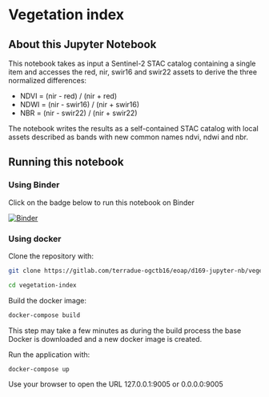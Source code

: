 # Vegetation index

## About this Jupyter Notebook

This notebook takes as input a Sentinel-2 STAC catalog containing a single item and accesses the red, nir, swir16 and swir22 assets to derive the three normalized differences:

- NDVI = (nir - red) / (nir + red)
- NDWI = (nir - swir16) / (nir + swir16)
- NBR = (nir - swir22) / (nir + swir22)

The notebook writes the results as a self-contained STAC catalog with local assets described as bands with new common names ndvi, ndwi and nbr.

## Running this notebook

### Using Binder

Click on the badge below to run this notebook on Binder

[![Binder](https://mybinder.org/badge_logo.svg)](https://mybinder.org/v2/gl/terradue-ogctb16%2Feoap%2Fd169-jupyter-nb%2Fvegetation-index/master?urlpath=lab)

### Using docker

Clone the repository with:

```bash
git clone https://gitlab.com/terradue-ogctb16/eoap/d169-jupyter-nb/vegetation-index.git

cd vegetation-index
```

Build the docker image:

```bash
docker-compose build
```

This step may take a few minutes as during the build process the base Docker is downloaded and a new docker image is created. 

Run the application with:

```bash
docker-compose up
```

Use your browser to open the URL 127.0.0.1:9005 or 0.0.0.0:9005

